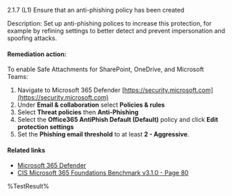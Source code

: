 2.1.7 (L1) Ensure that an anti-phishing policy has been created

Description: Set up anti-phishing polices to increase this protection, for example by refining
settings to better detect and prevent impersonation and spoofing attacks.

#### Remediation action:

To enable Safe Attachments for SharePoint, OneDrive, and Microsoft Teams:

1. Navigate to Microsoft 365 Defender [https://security.microsoft.com](https://security.microsoft.com)
2. Under **Email & collaboration** select **Policies & rules**
3. Select **Threat policies** then **Anti-Phishing**
4. Select the **Office365 AntiPhish Default (Default)** policy and click **Edit protection settings**
5. Set the **Phishing email threshold** to at least **2 - Aggressive**.

#### Related links

* [Microsoft 365 Defender](https://security.microsoft.com)
* [CIS Microsoft 365 Foundations Benchmark v3.1.0 - Page 80](https://www.cisecurity.org/benchmark/microsoft_365)

<!--- Results --->
%TestResult%